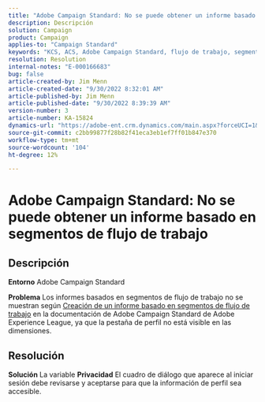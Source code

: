```yaml
---
title: "Adobe Campaign Standard: No se puede obtener un informe basado en segmentos de flujo de trabajo"
description: Descripción
solution: Campaign
product: Campaign
applies-to: "Campaign Standard"
keywords: "KCS, ACS, Adobe Campaign Standard, flujo de trabajo, segmentos, informe, preguntas frecuentes"
resolution: Resolution
internal-notes: "E-000166683"
bug: false
article-created-by: Jim Menn
article-created-date: "9/30/2022 8:32:01 AM"
article-published-by: Jim Menn
article-published-date: "9/30/2022 8:39:39 AM"
version-number: 3
article-number: KA-15824
dynamics-url: "https://adobe-ent.crm.dynamics.com/main.aspx?forceUCI=1&pagetype=entityrecord&etn=knowledgearticle&id=446e2f58-9a40-ed11-9db1-0022480866ad"
source-git-commit: c2bb99877f28b82f41eca3eb1ef7ff01b847e370
workflow-type: tm+mt
source-wordcount: '104'
ht-degree: 12%

---
```


# Adobe Campaign Standard: No se puede obtener un informe basado en segmentos de flujo de trabajo

## Descripción


<b>Entorno</b>
Adobe Campaign Standard

<b>Problema</b>
Los informes basados en segmentos de flujo de trabajo no se muestran según [Creación de un informe basado en segmentos de flujo de trabajo](https://docs.adobe.com/content/help/es-ES/campaign-standard/using/reporting/customizing-reports/creating-a-report-workflow-segment.html) en la documentación de Adobe Campaign Standard de Adobe Experience League, ya que la pestaña de perfil no está visible en las dimensiones.




## Resolución


<b>Solución</b>
La variable <b>Privacidad</b> El cuadro de diálogo que aparece al iniciar sesión debe revisarse y aceptarse para que la información de perfil sea accesible.
